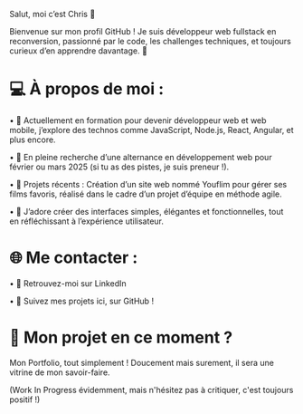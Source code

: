 Salut, moi c’est Chris 👋

Bienvenue sur mon profil GitHub ! Je suis développeur web fullstack en reconversion, passionné par le code, les challenges techniques, et toujours curieux d’en apprendre davantage. 🚀

# 💻 À propos de moi :
 • 🎯 Actuellement en formation pour devenir développeur web et web mobile, j’explore des technos comme JavaScript, Node.js, React, Angular, et plus encore.
 
 • 🌱 En pleine recherche d’une alternance en développement web pour février ou mars 2025 (si tu as des pistes, je suis preneur !).
 
 • 🔧 Projets récents : Création d’un site web nommé Youflim pour gérer ses films favoris, réalisé dans le cadre d’un projet d’équipe en méthode agile.
 
 • 🎨 J’adore créer des interfaces simples, élégantes et fonctionnelles, tout en réfléchissant à l’expérience utilisateur.

# 🌐 Me contacter :
 • 💼 Retrouvez-moi sur LinkedIn
 
 • 🌟 Suivez mes projets ici, sur GitHub !

# 🌟 Mon projet en ce moment ? 
Mon Portfolio, tout simplement ! Doucement mais surement, il sera une vitrine de mon savoir-faire.

(Work In Progress évidemment, mais n'hésitez pas à critiquer, c'est toujours positif !)
